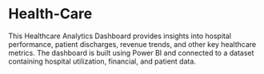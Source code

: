 # Health-Care
This Healthcare Analytics Dashboard provides insights into hospital performance, patient discharges, revenue trends, and other key healthcare metrics. The dashboard is built using Power BI and connected to a dataset containing hospital utilization, financial, and patient data.
